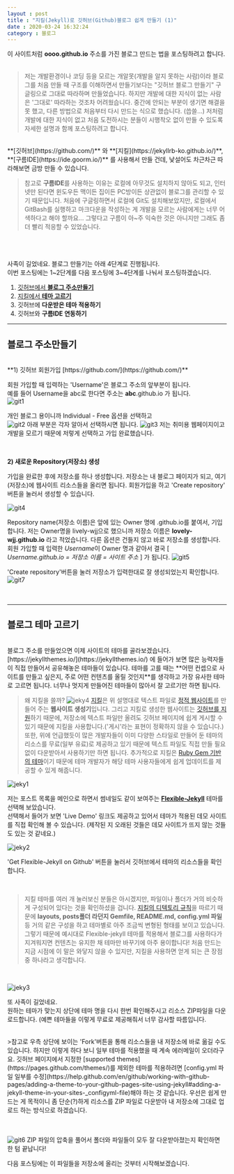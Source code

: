 ```yaml
---
layout : post
title : "지킬(Jekyll)로 깃허브(Github)블로그 쉽게 만들기 (1)"  
date : 2020-03-24 16:32:24
category : 블로그
--- 
```


이 사이트처럼 **oooo.github.io** 주소를 가진 블로그 만드는 법을 포스팅하려고 합니다.  
<br>


> 저는 개발환경이나 코딩 등을 모르는 개알못(개발을 알지 못하는 사람)이라 블로그를 처음 만들 때 구조를 이해하면서 만들기보다는 "깃허브 블로그 만들기" 구글링으로 그대로 따라하며 만들었습니다. 하지만 개발에 대한 지식이 없는 사람은 '그대로' 따라하는 것조차 어려웠습니다. 중간에 안되는 부분이 생기면 해결을 못 했고, 다른 방법으로 처음부터 다시 만드는 식으로 했습니다. (씁쓸...) 저처럼 개발에 대한 지식이 없고 처음 도전하시는 분들이 시행착오 없이 만들 수 있도록 자세한 설명과 함께 포스팅하려고 합니다.  

<br>
**[깃허브](https://github.com/)** 와 **[지킬](https://jekyllrb-ko.github.io/)**, **[구름IDE](https://ide.goorm.io/)** 를 사용해서 만들 건데, 낯설어도 차근차근 따라해보면 금방 만들 수 있습니다.  


> 참고로 **구름IDE**를 사용하는 이유는 로컬에 아무것도 설치하지 않아도 되고, 인터넷만 된다면 윈도우든 맥이든 집이든 PC방이든 상관없이 블로그를 관리할 수 있기 때문입니다. 처음에 구글링하면서 로컬에 Git도 설치해보았지만, 로컬에서 GitBash를 실행하고 마크다운을 작성하는 게 개발을 모르는 사람에게는 너무 어색하다고 해야 할까요... 그렇다고 구름이 아~주 익숙한 것은 아니지만 그래도 좀 더 빨리 적응할 수 있었습니다.

<br><br><br>
사족이 길었네요.
블로그 만들기는 아래 4단계로 진행됩니다.  
이번 포스팅에는 1~2단계를 다음 포스팅에 3~4단계를 나눠서 포스팅하겠습니다.


1) [깃허브에서 **블로그 주소만들기**](#chapter-1)   
2) [지킬에서 **테마 고르기**](#chapter-2)   
3) 깃허브에 **다운받은 테마 적용하기**  
4) 깃허브와 **구름IDE 연동하기**


 
---
<a id="chapter-1"></a>
## 블로그 주소만들기  

<br>
**1) 깃허브 회원가입 [https://github.com/](https://github.com/)**  


회원 가입할 때 입력하는 'Username'은 블로그 주소의 앞부분이 됩니다.  
예를 들어 Username을 abc로 한다면 주소는 __abc__.github.io 가 됩니다.  
![git1](https://user-images.githubusercontent.com/60729752/77511884-4e4c9880-6eb5-11ea-9f69-92a4d08a28df.png)

개인 블로그 용이니까 Individual - Free 옵션을 선택하고   
![git2](https://user-images.githubusercontent.com/60729752/77513029-85bc4480-6eb7-11ea-8b58-c387044ad848.png)
아래 부분은 각자 알아서 선택하시면 됩니다. 
![git3](https://user-images.githubusercontent.com/60729752/77513037-88b73500-6eb7-11ea-96a9-1a8abbd6cfff.png)
저는 취미용 웹페이지이고 개발을 모르기 때문에 저렇게 선택하고 가입 완료했습니다.

<br>  

**2) 새로운 Repository(저장소) 생성**   

가입을 완료한 후에 저장소를 하나 생성합니다. 저장소는 내 블로그 페이지가 되고, 여기(저장소)에 웹사이트 리소스들을 올리면 됩니다. 회원가입을 하고 'Create repository' 버튼을 눌러서 생성할 수 있습니다. 

![git4](https://user-images.githubusercontent.com/60729752/77614302-19514c00-6f70-11ea-9fc9-dce5ce3ca93e.png)


Repository name(저장소 이름)은 앞에 있는 Owner 명에 .github.io를 붙여서, 기입합니다. 저는 Owner명을 lively-wjj으로 했으니까 저장소 이름은 **lovely-wjj.github.io** 라고 적었습니다. 다른 옵션은 건들지 않고 바로 저장소를 생성합니다.  
회원 가입할 때 입력한 *Username*이 Owner 명과 같아서 결국 [ *Username.github.io = 저장소 이름 = 사이트 주소* ] 가 됩니다. 
![git5](https://user-images.githubusercontent.com/60729752/77614318-1ce4d300-6f70-11ea-8321-7c49986e6477.png)

'Create repository'버튼을 눌러 저장소가 입력한대로 잘 생성되었는지 확인합니다. 
![git7](https://user-images.githubusercontent.com/60729752/77620423-b1a1fd80-6f7d-11ea-9f2d-5fae0ecc8b43.png)
<br><br><br>


---
<a id="chapter-2"></a>
## 블로그 테마 고르기  

<br>
블로그 주소를 만들었으면 이제 사이트의 테마를 골라보겠습니다. [https://jekyllthemes.io/](https://jekyllthemes.io/) 에 들어가 보면 많은 능력자들이 직접 만들어서 공유해놓은 테마들이 있습니다. 테마를 고를 때는 **어떤 컨셉으로 사이트를 만들고 싶은지, 주로 어떤 컨텐츠를 올릴 것인지**를 생각하고 가장 유사한 테마로 고르면 됩니다. 너무나 멋지게 만들어진 테마들이 많아서 잘 고르기만 하면 됩니다.    


> 왜 지킬을 쓸까? ![jeky4](https://user-images.githubusercontent.com/60729752/77733729-c4cecf00-704a-11ea-8b28-a846045bce9c.png)
[지킬](https://jekyllrb-ko.github.io/docs/)은 위 설명대로 텍스트 파일로 [정적 웹사이트](https://ko.wikipedia.org/wiki/%EC%A0%95%EC%A0%81_%EC%9B%B9_%ED%8E%98%EC%9D%B4%EC%A7%80)를 만들어 주는 **웹사이트 생성기**입니다. 그리고 지킬로 생성한 웹사이트는 [깃허브를 지원](https://help.github.com/en/github/working-with-github-pages/setting-up-a-github-pages-site-with-jekyll)하기 때문에, 저장소에 텍스트 파일만 올려도 깃허브 페이지에 쉽게 게시할 수 있기 때문에 지킬을 사용합니다.('게시'라는 표현이 정확하지 않을 수 있습니다.) 또한, 위에 언급했듯이 많은 개발자들이 이미 다양한 스타일로 만들어 둔 테마의 리소스를 무료(일부 유료)로 제공하고 있기 때문에 텍스트 파일도 직접 만들 필요없이 다운받아서 사용하기만 하면 됩니다. 추가적으로 지킬은 [Ruby Gem 기반의 테마](https://jekyllrb-ko.github.io/docs/themes/#%EB%A3%A8%EB%B9%84-%EC%A0%AC-%EA%B8%B0%EB%B0%98-%ED%85%8C%EB%A7%88-%EC%9D%B4%ED%95%B4%ED%95%98%EA%B8%B0)이기 때문에 테마 개발자가 해당 테마 사용자들에게 쉽게 업데이트를 제공할 수 있게 해줍니다.


![jeky1](https://user-images.githubusercontent.com/60729752/77527891-56660180-6ed0-11ea-8c3d-4cf7e337c7a8.png)

저는 포스트 목록을 메인으로 하면서 썸네일도 같이 보여주는 **[Flexible-Jekyll](https://jekyllthemes.io/theme/flexible-jekyll)** 테마를 선택해 보았습니다.  
선택해서 들어가 보면 'Live Demo' 링크도 제공하고 있어서 테마가 적용된 데모 사이트를 직접 확인해 볼 수 있습니다. (제작된 지 오래된 것들은 데모 사이트가 뜨지 않는 것들도 있는 것 같네요.)  

![jeky2](https://user-images.githubusercontent.com/60729752/77553971-d2743f80-6ef8-11ea-85c9-3754a56208f5.png)

'Get Flexible-Jekyll on Github' 버튼을 눌러서 깃허브에서 테마의 리소스들을 확인합니다.

<br>

> 지킬 테마를 여러 개 눌러보신 분들은 아시겠지만, 파일이나 폴더가 거의 비슷하게 구성되어 있다는 것을 확인하셨을 겁니다. [지킬의 디텍토리 규칙](https://jekyllrb-ko.github.io/docs/structure/)을 따르기 때문에 **layouts, posts폴더 라던지 Gemfile, README.md, config.yml 파일** 등 거의 같은 구성을 하고 테마별로 아주 조금씩 변형된 형태를 보이고 있습니다. 그렇기 때문에 예시대로 Flexible-jekyll 테마를 적용해서 블로그를 사용하다가 지겨워지면 컨텐츠는 유지한 채 테마만 바꾸기에 아주 용이합니다! 처음 만드는 지금 시점에 이 말은 와닿지 않을 수 있지만, 지킬을 사용하면 얻게 되는 큰 장점 중 하나라고 생각합니다.  

<br>


![jeky3](https://user-images.githubusercontent.com/60729752/77553983-d6a05d00-6ef8-11ea-852b-d5bce949ee72.png)

또 사족이 길었네요.  
원하는 테마가 맞는지 상단에 테마 명을 다시 한번 확인해주시고 리소스 ZIP파일을 다운로드합니다. (예쁜 테마들을 이렇게 무료로 제공해줘서 너무 감사할 따름입니다.

<br>
>참고로 우측 상단에 보이는 'Fork'버튼을 통해 리소스들을 내 저장소에 바로 옮길 수도 있습니다. 하지만 이렇게 하다 보니 일부 테마를 적용했을 때 계속 에러메일이 오더라구요. 깃허브 페이지에서 지정한 [supported themes](https://pages.github.com/themes/)를 제외한 테마를 적용하려면 [config.yml 파일 일부를 수정](https://help.github.com/en/github/working-with-github-pages/adding-a-theme-to-your-github-pages-site-using-jekyll#adding-a-jekyll-theme-in-your-sites-_configyml-file)해야 하는 것 같습니다. 우선은 쉽게 만드는 게 목적이니 좀 단순(?)하게 리소스를 ZIP 파일로 다운받아 내 저장소에 그대로 업로드 하는 방식으로 하겠습니다. 

<br><br>
![git6](https://user-images.githubusercontent.com/60729752/77620317-78698d80-6f7d-11ea-911a-fa957a69d342.png)
ZIP 파일의 압축을 풀어서 폴더와 파일들이 모두 잘 다운받아졌는지 확인하면 한 텀 끝납니다!  


다음 포스팅에는 이 파일들을 저장소에 올리는 것부터 시작해보겠습니다.  




